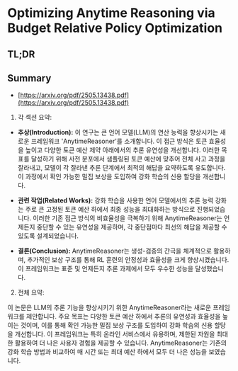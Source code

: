# Optimizing Anytime Reasoning via Budget Relative Policy Optimization
## TL;DR
## Summary
- [https://arxiv.org/pdf/2505.13438.pdf](https://arxiv.org/pdf/2505.13438.pdf)

1. 각 섹션 요약:

- **추상(Introduction):** 이 연구는 큰 언어 모델(LLM)의 연산 능력을 향상시키는 새로운 프레임워크 'AnytimeReasoner'를 소개합니다. 이 접근 방식은 토큰 효율성을 높이고 다양한 토큰 예산 제약 아래에서의 추론 유연성을 개선합니다. 이러한 목표를 달성하기 위해 사전 분포에서 샘플링된 토큰 예산에 맞추어 전체 사고 과정을 잘라내고, 모델이 각 잘라낸 추론 단계에서 최적의 해답을 요약하도록 유도합니다. 이 과정에서 확인 가능한 밀집 보상을 도입하여 강화 학습의 신용 할당을 개선합니다.

- **관련 작업(Related Works):** 강화 학습을 사용한 언어 모델에서의 추론 능력 강화는 주로 큰 고정된 토큰 예산 하에서 최종 성능을 최대화하는 방식으로 진행되었습니다. 이러한 기존 접근 방식의 비효율성을 극복하기 위해 AnytimeReasoner는 언제든지 중단할 수 있는 유연성을 제공하며, 각 중단점마다 최선의 해답을 제공할 수 있도록 설계되었습니다.

- **결론(Conclusion):** AnytimeReasoner는 생성-검증의 간극을 체계적으로 활용하며, 추가적인 보상 구조를 통해 RL 훈련의 안정성과 효율성을 크게 향상시켰습니다. 이 프레임워크는 표준 및 언제든지 추론 과제에서 모두 우수한 성능을 달성했습니다.

2. 전체 요약:

이 논문은 LLM의 추론 기능을 향상시키기 위한 AnytimeReasoner라는 새로운 프레임워크를 제안합니다. 주요 목표는 다양한 토큰 예산 하에서 추론의 유연성과 효율성을 높이는 것이며, 이를 통해 확인 가능한 밀집 보상 구조를 도입하여 강화 학습의 신용 할당을 개선합니다. 이 프레임워크는 특히 온라인 서비스에서 유용하며, 제한된 자원을 최대한 활용하여 더 나은 사용자 경험을 제공할 수 있습니다. AnytimeReasoner는 기존의 강화 학습 방법과 비교하여 매 시간 또는 최대 예산 하에서 모두 더 나은 성능을 보였습니다.